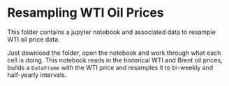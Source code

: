 # Resampling WTI Oil Prices
This folder contains a jupyter notebook and associated data to resample WTI oil price data.

Just download the folder, open the notebook and work through what each cell is doing. This notebook reads in the historical WTI and Brent oil prices, builds a `DataFrame` with the WTI price and resamples it to bi-weekly and half-yearly intervals.
